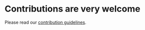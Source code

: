 # Contributions are very welcome

Please read our [contribution guidelines](https://docs.esmvaltool.org/projects/ESMValCore/en/latest/contributing.html).
